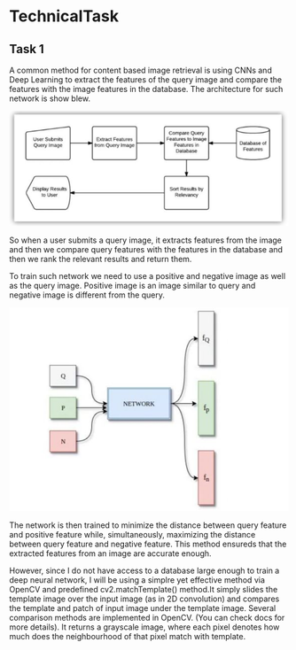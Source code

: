 # TechnicalTask

## Task 1

A common method for content based image retrieval is using CNNs and Deep Learning to extract the features of the query image and compare the features with the image features in the database. The architecture for such network is show blew.

![](.\Images\ARCHITECTURE.JPG)

So when a user submits a query image, it extracts features from the image and then we compare query features with the features in the database and then we rank the relevant results and return them.

To train such network we need to use a positive and negative image as well as the query image. Positive image is an image similar to query and negative image is different from the query.

![](.\Images\TRAIN.JPG)

The network is then trained to minimize the distance between query feature and positive feature while, simultaneously, maximizing the distance between query feature and negative feature. This method ensureds that the extracted features from an image are accurate enough. 

However, since I do not have access to a database large enough to train a deep neural network, I will be using a simplre yet effective method via OpenCV and predefined cv2.matchTemplate() method.It simply slides the template image over the input image (as in 2D convolution) and compares the template and patch of input image under the template image. Several comparison methods are implemented in OpenCV. (You can check docs for more details). It returns a grayscale image, where each pixel denotes how much does the neighbourhood of that pixel match with template. 
